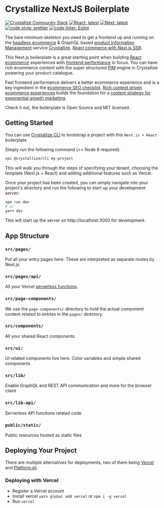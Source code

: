 # Crystallize NextJS Boilerplate

[![Crystallize Community Slack][21]][22] [![React: latest][0]][1]
[![Next: latest][2]][3] [![code style: prettier][4]][5]
[![code linter: Eslint][6]][7]

The bare minimum skeleton you need to get a frontend up and running on the
[headless ecommerce][8] & GraphQL based [product Information Management][9]
service [Crystallize][10]. [React commerce with Next.js SSR][11].

This Next.js boilerplate is a great starting point when building [React
ecommerce][11] experiences with [frontend performance][12] in focus. You can
have rich ecommerce content with the super structured [PIM][13] engine in
Crystallize powering your product catalogue.

Fast frontend performance delivers a better ecommerce experience and is a key
ingredient in the [ecommerce SEO checklist][14]. [Rich content driven ecommerce
experiences][15] builds the foundation for a [content strategy for exponential
growth marketing][16].

Check it out, the boilerplate is Open Source and MIT licensed.

## Getting Started

You can use [Crystallize CLI][17] to bootstrap a project with this
`Next.js + React` boilerplate.

Simply run the following command (>= Node 8 required):

```sh
npx @crystallize/cli my-project
```

This will walk you through the steps of specifying your tenant, choosing the
template (Next.js + React) and adding additional features such as Vercel.

Once your project has been created, you can simply navigate into your project's
directory and run the following to start up your development server:

```sh
npm run dev
# or
yarn dev
```

This will start up the server on http://localhost:3000 for development.

## App Structure

### `src/pages/`

Put all your entry pages here. These are interpreted as separate routes by
Next.js.

### `src/pages/api/`

All your Vercel [serverless functions][18].

### `src/page-components/`

We use the `page-components/` directory to hold the actual component content
related to entries in the `pages/` directory.

### `src/components/`

All your shared React components.

### `src/ui/`

UI related components live here. Color variables and simple shared components

### `src/lib/`

Enable GraphQL and REST API communication and more for the browser client

### `src/lib-api/`

Serverless API functions related code

### `public/static/`

Public resources hosted as static files

## Deploying Your Project

There are multiple alternatives for deployments, two of them being [Vercel][20]
and [Platform.sh][23]

### Deploying with Vercel

- Register a Vercel account
- Install vercel `yarn global add vercel` or `npm i -g vercel`
- Run `vercel`

[0]: https://img.shields.io/badge/react-latest-44cc11.svg?style=flat-square
[1]: https://github.com/facebook/react
[2]: https://img.shields.io/badge/next-latest-44cc11.svg?style=flat-square
[3]: https://github.com/zeit/next.js
[4]:
  https://img.shields.io/badge/code_style-prettier-ff69b4.svg?style=flat-square
[5]: https://github.com/prettier/prettier
[6]:
  https://img.shields.io/badge/code_linter-eslint-463fd4.svg?style=flat-square
[7]: https://github.com/prettier/prettier
[8]: https://crystallize.com/product
[9]: https://crystallize.com/product/product-information-management
[10]: https://crystallize.com
[11]: https://crystallize.com/developers
[12]: https://crystallize.com/blog/frontend-performance-measuring-kpis
[13]: https://crystallize.com/product/product-information-management
[14]: https://crystallize.com/blog/ecommerce-seo-checklist
[15]:
  https://crystallize.com/blog/content-rich-storytelling-makes-juicy-ecommerce
[16]:
  https://snowball.digital/blog/content-strategy-for-exponential-growth-marketing
[17]: https://github.com/crystallizeapi/crystallize-cli
[18]: https://vercel.com/docs/v2/serverless-functions/introduction
[19]: https://vercel.com/guides/deploying-nextjs-with-now/
[20]: https://vercel.com
[21]:
  https://img.shields.io/static/v1?label=Slack&logo=slack&message=Crystallize%20Community&color=68d1b7
[22]: https://slack.com
[23]: https://platform.sh
